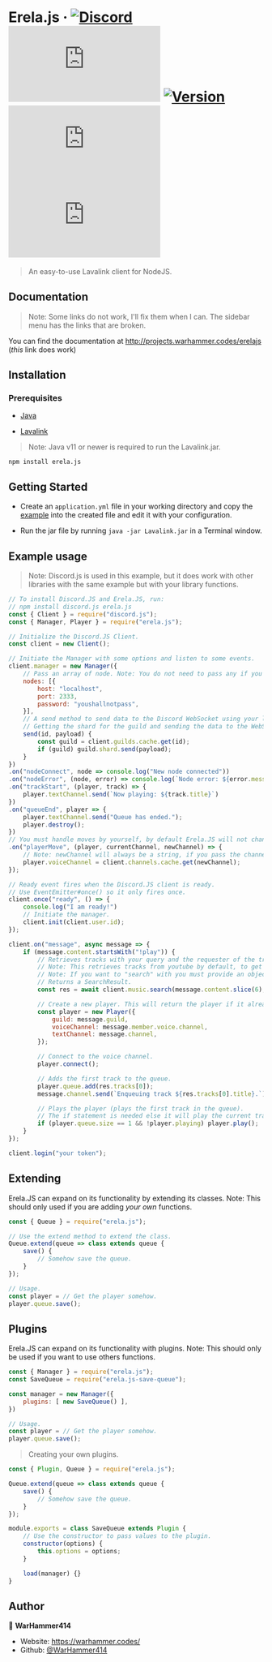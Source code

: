 # Erela.js &middot; [![Discord](https://discordapp.com/api/guilds/653436871858454538/embed.png)](https://discord.gg/D6FXw55) [![Downloads](https://badgen.net/npm/dt/erela.js)](https://www.npmjs.com/package/erela.js) [![Version](https://img.shields.io/npm/v/erela.js.svg?maxAge=3600)](https://www.npmjs.com/package/erela.js) [![GitHub Stars](https://badgen.net/github/stars/WarHammer414/erela.js)](https://github.com/WarHammer414/erela.js) [![License](https://badgen.net/github/license/WarHammer414/erela.js)](https://github.com/WarHammer414/erela.js/blob/master/LICENSE)

> An easy-to-use Lavalink client for NodeJS.

## Documentation

> Note: Some links do not work, I'll fix them when I can. The sidebar menu has the links that are broken.

You can find the documentation at <http://projects.warhammer.codes/erelajs> (*this* link does work)

## Installation

### Prerequisites

- [Java](https://www.java.com/en/download)

- [Lavalink](https://ci.fredboat.com/viewLog.html?buildId=lastSuccessful&buildTypeId=Lavalink_Build&tab=artifacts&guest=1)

> Note: Java v11 or newer is required to run the Lavalink.jar.


```shell
npm install erela.js
```

## Getting Started

- Create an `application.yml` file in your working directory and copy the [example](https://github.com/Frederikam/Lavalink/blob/master/LavalinkServer/application.yml.example) into the created file and edit it with your configuration.

- Run the jar file by running `java -jar Lavalink.jar` in a Terminal window.

## Example usage

> Note: Discord.js is used in this example, but it does work with other libraries with the same example but with your library functions.

```javascript
// To install Discord.JS and Erela.JS, run:
// npm install discord.js erela.js
const { Client } = require("discord.js");
const { Manager, Player } = require("erela.js");

// Initialize the Discord.JS Client.
const client = new Client();

// Initiate the Manager with some options and listen to some events.
client.manager = new Manager({
    // Pass an array of node. Note: You do not need to pass any if you are using the default values.
    nodes: [{
        host: "localhost",
        port: 2333,
        password: "youshallnotpass",
    }],
    // A send method to send data to the Discord WebSocket using your library.
    // Getting the shard for the guild and sending the data to the WebSocket.
    send(id, payload) {
        const guild = client.guilds.cache.get(id);
        if (guild) guild.shard.send(payload);
    }
})
.on("nodeConnect", node => console.log("New node connected"))
.on("nodeError", (node, error) => console.log(`Node error: ${error.message}`))
.on("trackStart", (player, track) => {
    player.textChannel.send(`Now playing: ${track.title}`)
})
.on("queueEnd", player => {
    player.textChannel.send("Queue has ended.");
    player.destroy();
})
// You must handle moves by yourself, by default Erela.JS will not change the voice channel.
.on("playerMove", (player, currentChannel, newChannel) => {
    // Note: newChannel will always be a string, if you pass the channel object you will need to get the cached channel.
    player.voiceChannel = client.channels.cache.get(newChannel);
});

// Ready event fires when the Discord.JS client is ready.
// Use EventEmitter#once() so it only fires once.
client.once("ready", () => {
    console.log("I am ready!")
    // Initiate the manager.
    client.init(client.user.id);
});

client.on("message", async message => {
    if (message.content.startsWith("!play")) {
        // Retrieves tracks with your query and the requester of the track(s).
        // Note: This retrieves tracks from youtube by default, to get from other sources you must enable them in application.yml and provide a link for the source.
        // Note: If you want to "search" with you must provide an object with a "query" property being the query to use, and "source" being one of "youtube", "soundcloud".
        // Returns a SearchResult.
        const res = await client.music.search(message.content.slice(6), message.author);

        // Create a new player. This will return the player if it already exists.
        const player = new Player({
            guild: message.guild,
            voiceChannel: message.member.voice.channel,
            textChannel: message.channel,
        });

        // Connect to the voice channel.
        player.connect();

        // Adds the first track to the queue.
        player.queue.add(res.tracks[0]);
        message.channel.send(`Enqueuing track ${res.tracks[0].title}.`);

        // Plays the player (plays the first track in the queue).
        // The if statement is needed else it will play the current track again
        if (player.queue.size == 1 && !player.playing) player.play();
    }
});

client.login("your token");
```

## Extending

Erela.JS can expand on its functionality by extending its classes.
Note: This should only used if you are adding *your own* functions.

```javascript
const { Queue } = require("erela.js");

// Use the extend method to extend the class.
Queue.extend(queue => class extends queue {
    save() {
        // Somehow save the queue.
    }
});

// Usage.
const player = // Get the player somehow.
player.queue.save();
```

## Plugins

Erela.JS can expand on its functionality with plugins.
Note: This should only be used if you want to use others functions.

```javascript
const { Manager } = require("erela.js");
const SaveQueue = require("erela.js-save-queue");

const manager = new Manager({
    plugins: [ new SaveQueue() ],
})

// Usage.
const player = // Get the player somehow.
player.queue.save();
```

> Creating your own plugins.

```javascript
const { Plugin, Queue } = require("erela.js");

Queue.extend(queue => class extends queue {
    save() {
        // Somehow save the queue.
    }
});

module.exports = class SaveQueue extends Plugin {
    // Use the constructor to pass values to the plugin.
    constructor(options) {
        this.options = options;
    }

    load(manager) {}
}

```

## Author

👤 **WarHammer414**

- Website: <https://warhammer.codes/>
- Github: [@WarHammer414](https://github.com/WarHammer414)
